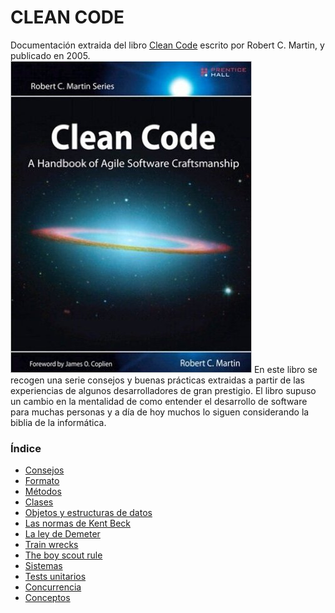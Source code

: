 # CLEAN CODE

Documentación extraida del libro [Clean Code](https://www.amazon.com/Clean-Code-Handbook-Software-Craftsmanship/dp/0132350882) escrito por Robert C. Martin, y publicado en 2005.
![clean-code-book](./imagenes/clean-code-book.png)
En este libro se recogen una serie consejos y buenas prácticas extraidas a partir de las experiencias de algunos desarrolladores de gran prestigio.
El libro supuso un cambio en la mentalidad de como entender el desarrollo de software para muchas personas y a día de hoy muchos lo siguen considerando la biblia de la informática.

### Índice
- [Consejos](./Consejos)
- [Formato](./Formato)
- [Métodos](./Metodos)
- [Clases](./Clases)
- [Objetos y estructuras de datos](./ObjetosYEstructurasDeDatos)
- [Las normas de Kent Beck](./KentBecksRules)
- [La ley de Demeter](./LaLeyDeDemeter)
- [Train wrecks](./TrainWrecks)
- [The boy scout rule](./BoyScoutRule)
- [Sistemas](./Sistemas)
- [Tests unitarios](./TestsUnitarios)
- [Concurrencia](./Concurrencia)
- [Conceptos](./Conceptos)
